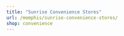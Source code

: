 ```yaml
---
title: "Sunrise Convenience Stores"
url: /memphis/sunrise-convenience-stores/
shop: convenience
---
```

